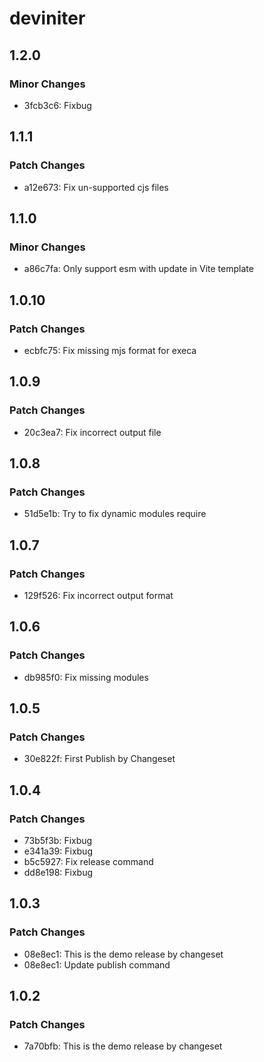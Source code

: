 # deviniter

## 1.2.0

### Minor Changes

- 3fcb3c6: Fixbug

## 1.1.1

### Patch Changes

- a12e673: Fix un-supported cjs files

## 1.1.0

### Minor Changes

- a86c7fa: Only support esm with update in Vite template

## 1.0.10

### Patch Changes

- ecbfc75: Fix missing mjs format for execa

## 1.0.9

### Patch Changes

- 20c3ea7: Fix incorrect output file

## 1.0.8

### Patch Changes

- 51d5e1b: Try to fix dynamic modules require

## 1.0.7

### Patch Changes

- 129f526: Fix incorrect output format

## 1.0.6

### Patch Changes

- db985f0: Fix missing modules

## 1.0.5

### Patch Changes

- 30e822f: First Publish by Changeset

## 1.0.4

### Patch Changes

- 73b5f3b: Fixbug
- e341a39: Fixbug
- b5c5927: Fix release command
- dd8e198: Fixbug

## 1.0.3

### Patch Changes

- 08e8ec1: This is the demo release by changeset
- 08e8ec1: Update publish command

## 1.0.2

### Patch Changes

- 7a70bfb: This is the demo release by changeset
